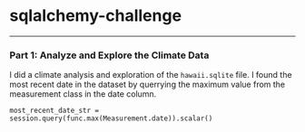 # sqlalchemy-challenge
---
### Part 1: Analyze and Explore the Climate Data
I did a climate analysis and exploration of the ```hawaii.sqlite``` file.  I found the most recent date in the dataset by querrying the maximum value from the measurement class in the date column.
```
most_recent_date_str = session.query(func.max(Measurement.date)).scalar()
```

